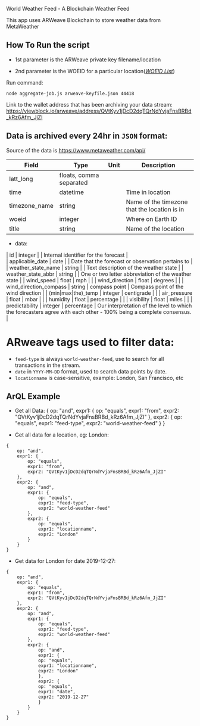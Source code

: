 World Weather Feed - A Blockchain Weather Feed

This app uses ARWeave Blockchain to store weather data from MetaWeather

## How To Run the script
* 1st parameter is the ARWeave private key filename/location

* 2nd parameter is the WOEID for a particular location([*WOEID List*](https://github.com/sunnymodi21/weather-arbot/blob/master/woeid.md))

Run command: 
```
node aggregate-job.js arweave-keyfile.json 44418
```

Link to the wallet address that has been archiving your data stream:
https://viewblock.io/arweave/address/QVtKyv1jDcD2dqTQrNdYvjaFnsBRBd_kRz6Afm_JjZI

## Data is archived every 24hr in `JSON` format:
Source of the data is https://www.metaweather.com/api/

| Field         | Type                    | Unit | Description                                  | 
|---------------|-------------------------|------|----------------------------------------------| 
| latt_long     | floats, comma separated |      |                                              | 
| time          | datetime                |      | Time in location                             | 
| timezone_name | string                  |      | Name of the timezone that the location is in | 
| woeid         | integer                 |      | Where on Earth ID                            | 
| title         | string                  |      | Name of the location                         | 


* data:

| id                     | integer |               | Internal identifier for the forecast                                                                              |   
| applicable_date        | date    |               | Date that the forecast or observation pertains to                                                                 | 
| weather_state_name     | string  |               | Text description of the weather state                                                                             | 
| weather_state_abbr     | string  |               | One or two letter abbreviation of the weather state                                                               | 
| wind_speed             | float   | mph           |                                                                                                                   | 
| wind_direction         | float   | degrees       |                                                                                                                   | 
| wind_direction_compass | string  | compass point | Compass point of the wind direction                                                                               | 
| (min\|max\|the)_temp   | integer | centigrade    |                                                                                                                   | 
| air_pressure           | float   | mbar          |                                                                                                                   | 
| humidity               | float   | percentage    |                                                                                                                   | 
| visibility             | float   | miles         |                                                                                                                   | 
| predictability         | integer | percentage    | Our interpretation of the level to which the forecasters agree with each other - 100% being a complete consensus. | 



# ARweave tags used to filter data:

* `feed-type` is always `world-weather-feed`, use to search for all transactions in the stream.
* `date` in `YYYY-MM-DD` format, used to search data points by date.
* `locationname` is case-sensitive, example: London, San Francisco, etc

## ArQL Example
* Get all Data:
{
    op: "and",
    expr1: {
        op: "equals",
        expr1: "from",
        expr2: "QVtKyv1jDcD2dqTQrNdYvjaFnsBRBd_kRz6Afm_JjZI"
    },
    expr2: {
        op: "equals",
        expr1: "feed-type",
        expr2: "world-weather-feed"
    }
}

* Get all data for a location, eg: London:
```
{
    op: "and",
    expr1: {
        op: "equals",
        expr1: "from",
        expr2: "QVtKyv1jDcD2dqTQrNdYvjaFnsBRBd_kRz6Afm_JjZI"
    },
    expr2: {
        op: "and",
        expr1: {
            op: "equals",
            expr1: "feed-type",
            expr2: "world-weather-feed"
        },
        expr2: {
            op: "equals",
            expr1: "locationname",
            expr2: "London"
        }
    }
}
```

* Get data for London for date 2019-12-27:
```
{
    op: "and",
    expr1: {
        op: "equals",
        expr1: "from",
        expr2: "QVtKyv1jDcD2dqTQrNdYvjaFnsBRBd_kRz6Afm_JjZI"
    },
    expr2: {
        op: "and",
        expr1: {
            op: "equals",
            expr1: "feed-type",
            expr2: "world-weather-feed"
        },
        expr2: {
            op: "and",
            expr1: {
            op: "equals",
            expr1: "locationname",
            expr2: "London"
            },
            expr2: {
            op: "equals",
            expr1: "date",
            expr2: "2019-12-27"
            }
        }
    }
}
``` 

